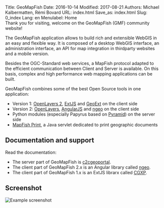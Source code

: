 Title: GeoMapFish
Date: 2016-10-14
Modified: 2017-08-21
Authors: Michael Kalbermatten, Rémi Bovard
URL: index.html
Save_as: index.html
Slug: 0_index
Lang: en
Menulabel: Home
<br />
Thank you for visiting, welcome on the GeoMapFish (GMF) community website!

The GeoMapFish application allows to build rich and extensible WebGIS in an easy and flexible way.
It is composed of a desktop WebGIS interface, an administration interface, an API for map integration
in thirdparty websites and a mobile version.

Besides the OGC-Standard web services, a MapFish protocol adapted to the efficient communication
between Client and Server is available. On this basis, complex and high performance web mapping 
applications can be built.

GeoMapFish combines some of the best Open Source tools in one application:

* Version 1: [OpenLayers 2](https://openlayers.org/two/), [ExtJS](https://docs.sencha.com/extjs/3.4.0/) and [GeoExt](http://geoext.org/v1/) on the client side
* Version 2: [OpenLayers](https://openlayers.org/), [AngularJS](https://angularjs.org/) and [ngeo](https://camptocamp.github.io/ngeo/master/apidoc/) on the client side
* Python modules (especially Papyrus based on [Pyramid](https://trypyramid.com/)) on the server side
* [MapFish Print](https://mapfish.github.io/mapfish-print-doc/), a Java servlet dedicated to print geographic documents

## Documentation and support

Read the documentation:

* The server part of GeoMapFish is [c2cgeoportal](https://github.com/camptocamp/c2cgeoportal/).
* The client part of GeoMapFish 2.x is an Angular library called [ngeo](https://github.com/camptocamp/ngeo/).
* The client part of GeoMapFish 1.x is an ExtJS librarx called [CGXP](https://github.com/camptocamp/cgxp/).

## Screenshot

![Example screenshot]({filename}/images/examples/demo22.png)
